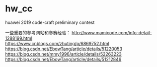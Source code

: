 # hw_cc
huawei 2019 code-craft preliminary contest


一些重要的参考网站和参赛经验：
http://www.mamicode.com/info-detail-1288199.html  
https://www.cnblogs.com/zhuting/p/6869752.html  
https://blog.csdn.net/EbowTang/article/details/51220053  
https://blog.csdn.net/mmy1996/article/details/52263223  
https://blog.csdn.net/EbowTang/article/details/51212846  


